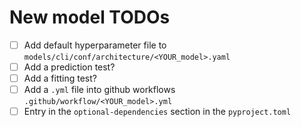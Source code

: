 <!-- Describe your new model briefly here -->



# New model TODOs

- [ ] Add default hyperparameter file to `models/cli/conf/architecture/<YOUR_model>.yaml`
- [ ] Add a prediction test?
- [ ] Add a fitting test?
- [ ] Add a `.yml` file into github workflows `.github/workflow/<YOUR_model>.yml`
- [ ] Entry in the `optional-dependencies` section in the `pyproject.toml`
